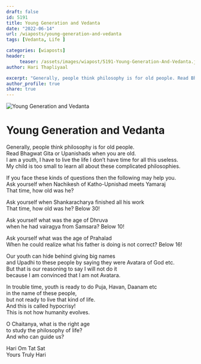 ```yaml
---
draft: false
id: 5191 
title: Young Generation and Vedanta
date: "2022-06-14"
url: /wiaposts/young-generation-and-vedanta
tags: [Vedanta, Life ]    

categories: [wiaposts] 
header:
     teaser: /assets/images/wiapost/5191-Young-Generation-And-Vedanta.jpg
author: Hari Thapliyaal 

excerpt: "Generally, people think philosophy is for old people. Read Bhagwat Gita or Upanishads when you are old. I am a youth, I have to live the life I don’t have time for all this useless. My child is too small"
author_profile: true 
share: true 
---
```

![Young Generation and Vedanta](/assets/images/wiapost/5191-Young-Generation-And-Vedanta.jpg)     
   
# Young Generation and Vedanta    
   
Generally, people think philosophy is for old people.     
Read Bhagwat Gita or Upanishads when you are old.    
I am a youth, I have to live the life I don’t have time for all this useless.    
My child is too small to learn all about these complicated philosophies.    
    
If you face these kinds of questions then the following may help you.    
Ask yourself when Nachikesh of Katho-Upnishad meets Yamaraj    
That time, how old was he?    
    
Ask yourself when Shankaracharya finished all his work     
That time, how old was he? Below 30!    
    
Ask yourself what was the age of Dhruva     
when he had vairagya from Samsara? Below 10!    
    
Ask yourself what was the age of Prahalad     
When he could realize what his father is doing is not correct? Below 16!    
    
Our youth can hide behind giving big names     
and Upadhi to these people by saying they were Avatara of God etc.     
But that is our reasoning to say I will not do it     
because I am convinced that I am not Avatara.     
    
In trouble time, youth is ready to do Puja, Havan, Daanam etc     
in the name of these people,    
but not ready to live that kind of life.     
And this is called hypocrisy!     
This is not how humanity evolves.    
    
    
O Chaitanya, what is the right age     
to study the philosophy of life?     
And who can guide us?    
    
Hari Om Tat Sat     
Yours Truly Hari    
